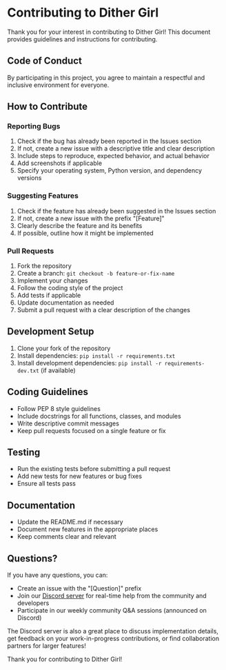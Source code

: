 # Contributing to Dither Girl

Thank you for your interest in contributing to Dither Girl! This document provides guidelines and instructions for contributing.

## Code of Conduct

By participating in this project, you agree to maintain a respectful and inclusive environment for everyone.

## How to Contribute

### Reporting Bugs

1. Check if the bug has already been reported in the Issues section
2. If not, create a new issue with a descriptive title and clear description
3. Include steps to reproduce, expected behavior, and actual behavior
4. Add screenshots if applicable
5. Specify your operating system, Python version, and dependency versions

### Suggesting Features

1. Check if the feature has already been suggested in the Issues section
2. If not, create a new issue with the prefix "[Feature]" 
3. Clearly describe the feature and its benefits
4. If possible, outline how it might be implemented

### Pull Requests

1. Fork the repository
2. Create a branch: `git checkout -b feature-or-fix-name`
3. Implement your changes
4. Follow the coding style of the project
5. Add tests if applicable
6. Update documentation as needed
7. Submit a pull request with a clear description of the changes

## Development Setup

1. Clone your fork of the repository
2. Install dependencies: `pip install -r requirements.txt`
3. Install development dependencies: `pip install -r requirements-dev.txt` (if available)

## Coding Guidelines

- Follow PEP 8 style guidelines
- Include docstrings for all functions, classes, and modules
- Write descriptive commit messages
- Keep pull requests focused on a single feature or fix

## Testing

- Run the existing tests before submitting a pull request
- Add new tests for new features or bug fixes
- Ensure all tests pass

## Documentation

- Update the README.md if necessary
- Document new features in the appropriate places
- Keep comments clear and relevant

## Questions?

If you have any questions, you can:
- Create an issue with the "[Question]" prefix
- Join our [Discord server](https://discord.gg/ZujvWEYedQ) for real-time help from the community and developers
- Participate in our weekly community Q&A sessions (announced on Discord)

The Discord server is also a great place to discuss implementation details, get feedback on your work-in-progress contributions, or find collaboration partners for larger features!

Thank you for contributing to Dither Girl!

